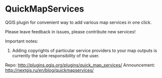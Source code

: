 QuickMapServices
================

QGIS plugin for convenient way to add various map services in one click.

Please leave feedback in issues, please contribute new services!

Important notes:

1. Adding copyrights of particular service providers to your map outputs is currently the sole responsibility of the user.


Repo: http://plugins.qgis.org/plugins/quick_map_services/
Announcement: http://nextgis.ru/en/blog/quickmapservices/
